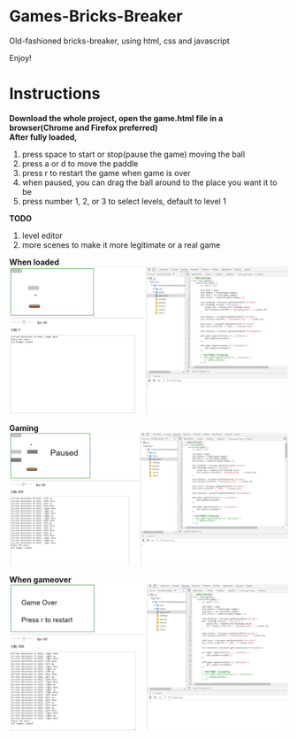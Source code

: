 # Games-Bricks-Breaker
Old-fashioned bricks-breaker, using html, css and javascript

Enjoy!

# Instructions
**Download the whole project, open the game.html file in a browser(Chrome and Firefox preferred)**  
**After fully loaded,**  

1) press space to start or stop(pause the game) moving the ball
2) press a or d to move the paddle
3) press r to restart the game when game is over
4) when paused, you can drag the ball around to the place you want it to be
5) press number 1, 2, or 3 to select levels, default to level 1

**TODO** 
1) level editor
2) more scenes to make it more legitimate or a real game


**When loaded**
![press space to start or stop(pause the game) moving the ball](/screenshot_1.png)



**Gaming**
![press a or d to move the paddle](/screenshot_2.png)



**When gameover**
![press r to restart the game when game is over](/screenshot_3.png)

